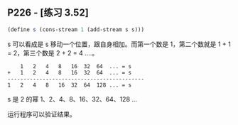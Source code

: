 ## P226 - [练习 3.52]

``` Scheme
(define s (cons-stream 1 (add-stream s s)))
```

s 可以看成是 s 移动一个位置，跟自身相加。而第一个数是 1，第二个数就是 1 + 1 = 2，第三个数是 2 + 2 = 4 ....。

```
    1   2   4   8   16  32  64  ... = s 
+   1   2   4   8   16  32  64  ... = s
-------------------------------------------
1   2   4   8   16  32  64  128 ... = s
```

s 是 2 的幂 1、2、4、8、16、32、64、128 ...

运行程序可以验证结果。
